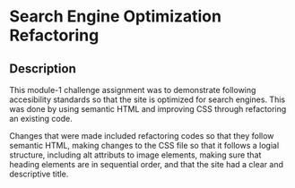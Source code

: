 # Search Engine Optimization Refactoring


## Description

This module-1 challenge assignment was to demonstrate following accesibility standards so that the site is optimized for search engines. This was done by using semantic HTML and improving CSS through refactoring an existing code. 


Changes that were made included refactoring codes so that they follow semantic HTML, making changes to the CSS file so that it follows a logial structure, including alt attributs to image elements, making sure that heading elements are in sequential order, and that the site had a clear and descriptive title. 

